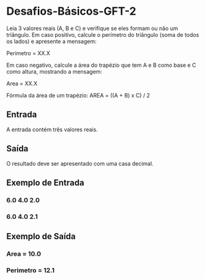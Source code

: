 # Desafios-Básicos-GFT-2

Leia 3 valores reais (A, B e C) e verifique se eles formam ou não um triângulo. Em caso positivo, calcule o perímetro do triângulo (soma de todos os lados) e apresente a mensagem:

Perimetro = XX.X

Em caso negativo, calcule a área do trapézio que tem A e B como base e C como altura, mostrando a mensagem:

Area = XX.X

Fórmula da área de um trapézio: AREA = ((A + B) x C) / 2

## Entrada
A entrada contém três valores reais.

## Saída
O resultado deve ser apresentado com uma casa decimal.

 
## Exemplo de Entrada	

### 6.0 4.0 2.0

### 6.0 4.0 2.1

## Exemplo de Saída

### Area = 10.0

### Perimetro = 12.1
